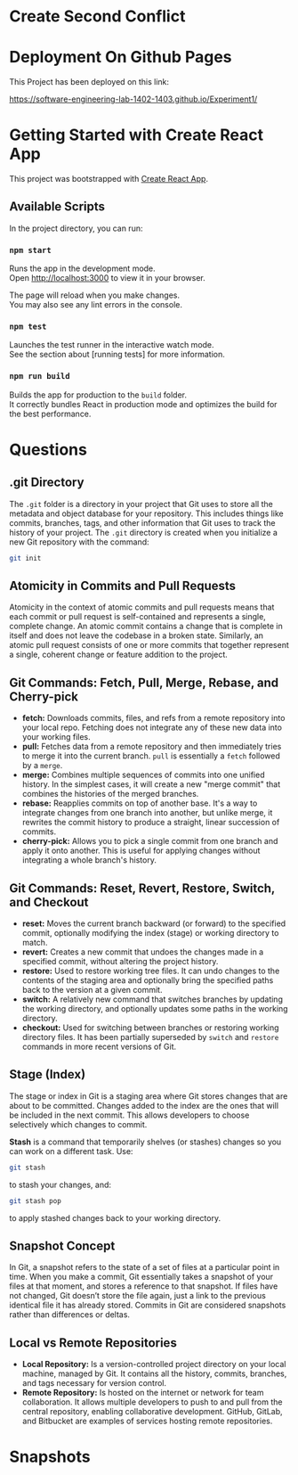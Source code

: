 # Create Second Conflict

# Deployment On Github Pages

This Project has been deployed on this link:

https://software-engineering-lab-1402-1403.github.io/Experiment1/

# Getting Started with Create React App

This project was bootstrapped with [Create React App](https://github.com/facebook/create-react-app).

## Available Scripts

In the project directory, you can run:

### `npm start`

Runs the app in the development mode.\
Open [http://localhost:3000](http://localhost:3000) to view it in your browser.

The page will reload when you make changes.\
You may also see any lint errors in the console.

### `npm test`

Launches the test runner in the interactive watch mode.\
See the section about [running tests] for more information.

### `npm run build`

Builds the app for production to the `build` folder.\
It correctly bundles React in production mode and optimizes the build for the best performance.

# Questions

## .git Directory

The `.git` folder is a directory in your project that Git uses to store all the metadata and object database for your repository. This includes things like commits, branches, tags, and other information that Git uses to track the history of your project. The `.git` directory is created when you initialize a new Git repository with the command:

```bash
git init
```

## Atomicity in Commits and Pull Requests

Atomicity in the context of atomic commits and pull requests means that each commit or pull request is self-contained and represents a single, complete change. An atomic commit contains a change that is complete in itself and does not leave the codebase in a broken state. Similarly, an atomic pull request consists of one or more commits that together represent a single, coherent change or feature addition to the project.

## Git Commands: Fetch, Pull, Merge, Rebase, and Cherry-pick

- **fetch:** Downloads commits, files, and refs from a remote repository into your local repo. Fetching does not integrate any of these new data into your working files.
- **pull:** Fetches data from a remote repository and then immediately tries to merge it into the current branch. `pull` is essentially a `fetch` followed by a `merge`.
- **merge:** Combines multiple sequences of commits into one unified history. In the simplest cases, it will create a new "merge commit" that combines the histories of the merged branches.
- **rebase:** Reapplies commits on top of another base. It's a way to integrate changes from one branch into another, but unlike merge, it rewrites the commit history to produce a straight, linear succession of commits.
- **cherry-pick:** Allows you to pick a single commit from one branch and apply it onto another. This is useful for applying changes without integrating a whole branch's history.

## Git Commands: Reset, Revert, Restore, Switch, and Checkout

- **reset:** Moves the current branch backward (or forward) to the specified commit, optionally modifying the index (stage) or working directory to match.
- **revert:** Creates a new commit that undoes the changes made in a specified commit, without altering the project history.
- **restore:** Used to restore working tree files. It can undo changes to the contents of the staging area and optionally bring the specified paths back to the version at a given commit.
- **switch:** A relatively new command that switches branches by updating the working directory, and optionally updates some paths in the working directory.
- **checkout:** Used for switching between branches or restoring working directory files. It has been partially superseded by `switch` and `restore` commands in more recent versions of Git.

## Stage (Index)

The stage or index in Git is a staging area where Git stores changes that are about to be committed. Changes added to the index are the ones that will be included in the next commit. This allows developers to choose selectively which changes to commit.

**Stash** is a command that temporarily shelves (or stashes) changes so you can work on a different task. Use:

```bash
git stash
```

to stash your changes, and:

```bash
git stash pop
```

to apply stashed changes back to your working directory.

## Snapshot Concept

In Git, a snapshot refers to the state of a set of files at a particular point in time. When you make a commit, Git essentially takes a snapshot of your files at that moment, and stores a reference to that snapshot. If files have not changed, Git doesn’t store the file again, just a link to the previous identical file it has already stored. Commits in Git are considered snapshots rather than differences or deltas.

## Local vs Remote Repositories

- **Local Repository:** Is a version-controlled project directory on your local machine, managed by Git. It contains all the history, commits, branches, and tags necessary for version control.
- **Remote Repository:** Is hosted on the internet or network for team collaboration. It allows multiple developers to push to and pull from the central repository, enabling collaborative development. GitHub, GitLab, and Bitbucket are examples of services hosting remote repositories.

# Snapshots
